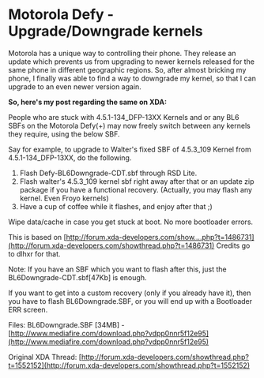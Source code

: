 # Motorola Defy - Upgrade/Downgrade kernels

<!--[options]
name: Motorola Defy - Upgrade/Downgrade kernels
date: 2012-03-18T00:00:00.000Z
title: null
url: 2012/03/motorola-defy-upgradedowngrade-kernels.html
tags: []
-->

Motorola has a unique way to controlling their phone. They release an update which prevents us from upgrading to newer kernels released for the same phone in different geographic regions. So, after almost bricking my phone, I finally was able to find a way to downgrade my kernel, so that I can upgrade to an even newer version again.

**So, here's my post regarding the same on XDA:**

People who are stuck with 4.5.1-134_DFP-13XX Kernels and or any BL6 SBFs on the Motorola Defy(+) may now freely switch between any kernels they require, using the below SBF.

Say for example, to upgrade to Walter's fixed SBF of 4.5.3_109 Kernel from 4.5.1-134_DFP-13XX, do the following.

1. Flash Defy-BL6Downgrade-CDT.sbf through RSD Lite.
1. Flash walter's 4.5.3_109 kernel sbf right away after that or an update zip package if you have a functional recovery. (Actually, you may flash any kernel. Even Froyo kernels)
1. Have a cup of coffee while it flashes, and enjoy after that ;)

Wipe data/cache in case you get stuck at boot. No more bootloader errors.

This is based on [http://forum.xda-developers.com/show....php?t=1486731](http://forum.xda-developers.com/showthread.php?t=1486731)
Credits go to dlhxr for that.

Note: If you have an SBF which you want to flash after this, just the BL6Downgrade-CDT.sbf[47Kb] is enough.

If you want to get into a custom recovery (only if you already have it), then you have to flash BL6Downgrade.SBF, or you will end up with a Bootloader ERR screen.

Files:
BL6Downgrade.SBF [34MB] - [http://www.mediafire.com/download.php?vdpp0nnr5f12e95](http://www.mediafire.com/download.php?vdpp0nnr5f12e95)

Original XDA Thread: [http://forum.xda-developers.com/showthread.php?t=1552152](http://forum.xda-developers.com/showthread.php?t=1552152)
